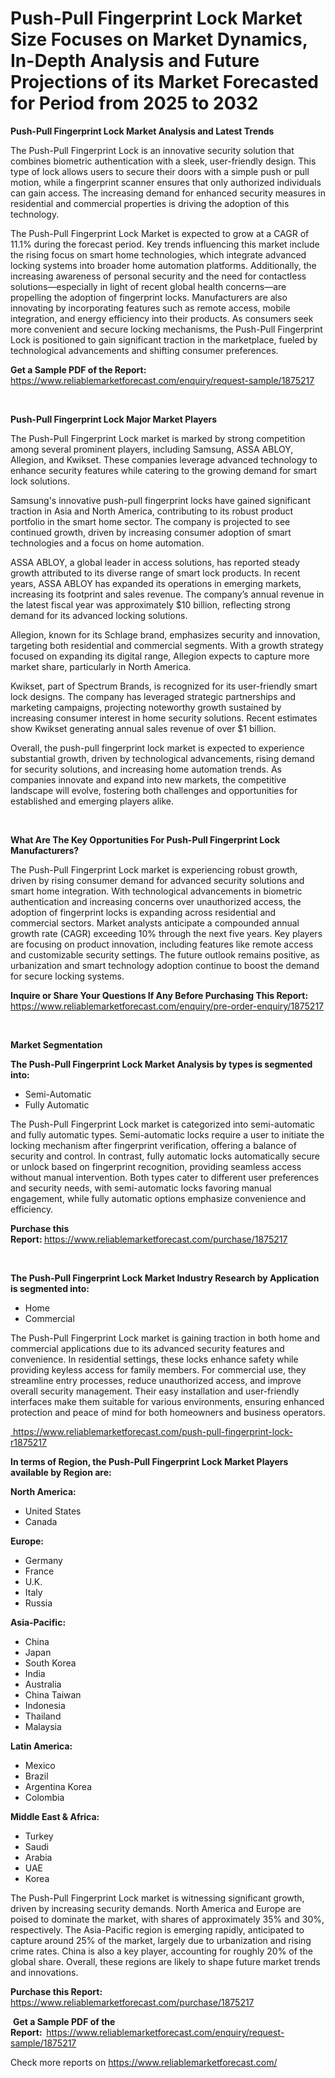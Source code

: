 <p><h1>Push-Pull Fingerprint Lock Market Size Focuses on Market Dynamics, In-Depth Analysis and Future Projections of its Market Forecasted for Period from 2025 to 2032</h1></p><p><strong>Push-Pull Fingerprint Lock Market Analysis and Latest Trends</strong></p>
<p><p>The Push-Pull Fingerprint Lock is an innovative security solution that combines biometric authentication with a sleek, user-friendly design. This type of lock allows users to secure their doors with a simple push or pull motion, while a fingerprint scanner ensures that only authorized individuals can gain access. The increasing demand for enhanced security measures in residential and commercial properties is driving the adoption of this technology.</p><p>The Push-Pull Fingerprint Lock Market is expected to grow at a CAGR of 11.1% during the forecast period. Key trends influencing this market include the rising focus on smart home technologies, which integrate advanced locking systems into broader home automation platforms. Additionally, the increasing awareness of personal security and the need for contactless solutions—especially in light of recent global health concerns—are propelling the adoption of fingerprint locks. Manufacturers are also innovating by incorporating features such as remote access, mobile integration, and energy efficiency into their products. As consumers seek more convenient and secure locking mechanisms, the Push-Pull Fingerprint Lock is positioned to gain significant traction in the marketplace, fueled by technological advancements and shifting consumer preferences.</p></p>
<p><strong>Get a Sample PDF of the Report:&nbsp;</strong> <a href="https://www.reliablemarketforecast.com/enquiry/request-sample/1875217?utm_campaign=2280&utm_medium=2&utm_source=Github&utm_content=ia&utm_term=10022025&utm_id=push-pull-fingerprint-lock">https://www.reliablemarketforecast.com/enquiry/request-sample/1875217</a></p>
<p>&nbsp;</p>
<p><strong>Push-Pull Fingerprint Lock Major Market Players</strong></p>
<p><p>The Push-Pull Fingerprint Lock market is marked by strong competition among several prominent players, including Samsung, ASSA ABLOY, Allegion, and Kwikset. These companies leverage advanced technology to enhance security features while catering to the growing demand for smart lock solutions.</p><p>Samsung's innovative push-pull fingerprint locks have gained significant traction in Asia and North America, contributing to its robust product portfolio in the smart home sector. The company is projected to see continued growth, driven by increasing consumer adoption of smart technologies and a focus on home automation.</p><p>ASSA ABLOY, a global leader in access solutions, has reported steady growth attributed to its diverse range of smart lock products. In recent years, ASSA ABLOY has expanded its operations in emerging markets, increasing its footprint and sales revenue. The company’s annual revenue in the latest fiscal year was approximately $10 billion, reflecting strong demand for its advanced locking solutions.</p><p>Allegion, known for its Schlage brand, emphasizes security and innovation, targeting both residential and commercial segments. With a growth strategy focused on expanding its digital range, Allegion expects to capture more market share, particularly in North America.</p><p>Kwikset, part of Spectrum Brands, is recognized for its user-friendly smart lock designs. The company has leveraged strategic partnerships and marketing campaigns, projecting noteworthy growth sustained by increasing consumer interest in home security solutions. Recent estimates show Kwikset generating annual sales revenue of over $1 billion.</p><p>Overall, the push-pull fingerprint lock market is expected to experience substantial growth, driven by technological advancements, rising demand for security solutions, and increasing home automation trends. As companies innovate and expand into new markets, the competitive landscape will evolve, fostering both challenges and opportunities for established and emerging players alike.</p></p>
<p>&nbsp;</p>
<p><strong>What Are The Key Opportunities For Push-Pull Fingerprint Lock Manufacturers?</strong></p>
<p><p>The Push-Pull Fingerprint Lock market is experiencing robust growth, driven by rising consumer demand for advanced security solutions and smart home integration. With technological advancements in biometric authentication and increasing concerns over unauthorized access, the adoption of fingerprint locks is expanding across residential and commercial sectors. Market analysts anticipate a compounded annual growth rate (CAGR) exceeding 10% through the next five years. Key players are focusing on product innovation, including features like remote access and customizable security settings. The future outlook remains positive, as urbanization and smart technology adoption continue to boost the demand for secure locking systems.</p></p>
<p><strong>Inquire or Share Your Questions If Any Before Purchasing This Report:</strong> <a href="https://www.reliablemarketforecast.com/enquiry/pre-order-enquiry/1875217?utm_campaign=2280&utm_medium=2&utm_source=Github&utm_content=ia&utm_term=10022025&utm_id=push-pull-fingerprint-lock">https://www.reliablemarketforecast.com/enquiry/pre-order-enquiry/1875217</a></p>
<p>&nbsp;</p>
<p><strong>Market Segmentation</strong></p>
<p><strong>The Push-Pull Fingerprint Lock Market Analysis by types is segmented into:</strong></p>
<p><ul><li>Semi-Automatic</li><li>Fully Automatic</li></ul></p>
<p><p>The Push-Pull Fingerprint Lock market is categorized into semi-automatic and fully automatic types. Semi-automatic locks require a user to initiate the locking mechanism after fingerprint verification, offering a balance of security and control. In contrast, fully automatic locks automatically secure or unlock based on fingerprint recognition, providing seamless access without manual intervention. Both types cater to different user preferences and security needs, with semi-automatic locks favoring manual engagement, while fully automatic options emphasize convenience and efficiency.</p></p>
<p><strong>Purchase this Report:&nbsp;</strong><a href="https://www.reliablemarketforecast.com/purchase/1875217?utm_campaign=2280&utm_medium=2&utm_source=Github&utm_content=ia&utm_term=10022025&utm_id=push-pull-fingerprint-lock">https://www.reliablemarketforecast.com/purchase/1875217</a></p>
<p>&nbsp;</p>
<p><strong>The Push-Pull Fingerprint Lock Market Industry Research by Application is segmented into:</strong></p>
<p><ul><li>Home</li><li>Commercial</li></ul></p>
<p><p>The Push-Pull Fingerprint Lock market is gaining traction in both home and commercial applications due to its advanced security features and convenience. In residential settings, these locks enhance safety while providing keyless access for family members. For commercial use, they streamline entry processes, reduce unauthorized access, and improve overall security management. Their easy installation and user-friendly interfaces make them suitable for various environments, ensuring enhanced protection and peace of mind for both homeowners and business operators.</p></p>
<p><a href="https://www.reliablemarketforecast.com/push-pull-fingerprint-lock-r1875217?utm_campaign=2280&utm_medium=2&utm_source=Github&utm_content=ia&utm_term=10022025&utm_id=push-pull-fingerprint-lock">&nbsp;https://www.reliablemarketforecast.com/push-pull-fingerprint-lock-r1875217</a></p>
<p><strong>In terms of Region, the Push-Pull Fingerprint Lock Market Players available by Region are:</strong></p>
<p>
    <p> <strong> North America: </strong>
        <ul>
            <li>United States</li>
            <li>Canada</li>
        </ul>
        </p> 
    <p> <strong> Europe: </strong>
        <ul>
            <li>Germany</li>
            <li>France</li>
            <li>U.K.</li>
            <li>Italy</li>
            <li>Russia</li>
        </ul>
        </p> 
    <p> <strong> Asia-Pacific: </strong>
        <ul>
            <li>China</li>
            <li>Japan</li>
            <li>South Korea</li>
            <li>India</li>
            <li>Australia</li>
            <li>China Taiwan</li>
            <li>Indonesia</li>
            <li>Thailand</li>
            <li>Malaysia</li>
        </ul>
        </p> 
    <p> <strong> Latin America: </strong>
        <ul>
            <li>Mexico</li>
            <li>Brazil</li>
            <li>Argentina Korea</li>
            <li>Colombia</li>
        </ul>
        </p> 
    <p> <strong> Middle East & Africa: </strong>
        <ul>
            <li>Turkey</li>
            <li>Saudi</li>
            <li>Arabia</li>
            <li>UAE</li>
            <li>Korea</li>
        </ul>
    </p>
    </p>
<p><p>The Push-Pull Fingerprint Lock market is witnessing significant growth, driven by increasing security demands. North America and Europe are poised to dominate the market, with shares of approximately 35% and 30%, respectively. The Asia-Pacific region is emerging rapidly, anticipated to capture around 25% of the market, largely due to urbanization and rising crime rates. China is also a key player, accounting for roughly 20% of the global share. Overall, these regions are likely to shape future market trends and innovations.</p></p>
<p><strong>Purchase this Report: </strong><a href="https://www.reliablemarketforecast.com/purchase/1875217?utm_campaign=2280&utm_medium=2&utm_source=Github&utm_content=ia&utm_term=10022025&utm_id=push-pull-fingerprint-lock">https://www.reliablemarketforecast.com/purchase/1875217</a></p>
<p>&nbsp;<strong>Get a Sample PDF of the Report:&nbsp;&nbsp;</strong><a href="https://www.reliablemarketforecast.com/enquiry/request-sample/1875217?utm_campaign=2280&utm_medium=2&utm_source=Github&utm_content=ia&utm_term=10022025&utm_id=push-pull-fingerprint-lock">https://www.reliablemarketforecast.com/enquiry/request-sample/1875217</a></p>
<p><strong></strong></p>
<p>Check more reports on <a href="https://www.reliablemarketforecast.com/?utm_campaign=2280&utm_medium=2&utm_source=Github&utm_content=ia&utm_term=10022025&utm_id=push-pull-fingerprint-lock">https://www.reliablemarketforecast.com/</a></p>